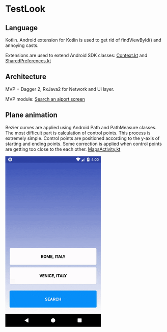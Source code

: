 # TestLook

## Language
Kotlin. Android extension for Kotlin is used to get rid of findViewById() and annoying casts.

Extensions are used to extend Android SDK classes: 
[Context.kt](https://github.com/shuhart/TestLook/blob/master/app/src/main/java/com/shuhart/testlook/utils/Context.kt) and 
[SharedPreferences.kt](https://github.com/shuhart/TestLook/blob/master/app/src/main/java/com/shuhart/testlook/utils/SharedPreferences.kt)


## Architecture
MVP + Dagger 2, RxJava2 for Network and Ui layer.

MVP module: [Search an aiport screen](https://github.com/shuhart/TestLook/tree/master/app/src/main/java/com/shuhart/testlook/modules/flight/search/airport)

## Plane animation
Bezier curves are applied using Android Path and PathMeasure classes. The most difficult part is calculation of control points. This process is extremely simple. Control points are positioned according to the y-axis of starting and ending points. Some correction is applied when control points are getting too close to the each other.
[MapsActivity.kt](https://github.com/shuhart/TestLook/blob/master/app/src/main/java/com/shuhart/testlook/modules/flight/search/map/MapsActivity.kt)

<img src="/images/demo.gif" alt="Sample" width="300px" />
